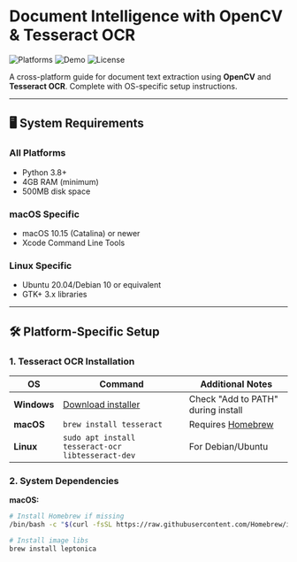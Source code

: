 # Document Intelligence with OpenCV & Tesseract OCR

![Platforms](https://img.shields.io/badge/Platform-Windows%20|%20macOS%20|%20Linux-blue) 
![Demo](https://img.shields.io/badge/Demo-Streamlit-important) 
![License](https://img.shields.io/badge/License-MIT-success)

A cross-platform guide for document text extraction using **OpenCV** and **Tesseract OCR**. Complete with OS-specific setup instructions.

---

## 🖥️ System Requirements
### All Platforms
- Python 3.8+
- 4GB RAM (minimum)
- 500MB disk space

### macOS Specific
- macOS 10.15 (Catalina) or newer
- Xcode Command Line Tools

### Linux Specific
- Ubuntu 20.04/Debian 10 or equivalent
- GTK+ 3.x libraries

---

## 🛠️ Platform-Specific Setup

### 1. Tesseract OCR Installation

| OS | Command | Additional Notes |
|----|---------|------------------|
| **Windows** | [Download installer](https://github.com/UB-Mannheim/tesseract/wiki) | Check "Add to PATH" during install |
| **macOS** | `brew install tesseract` | Requires [Homebrew](https://brew.sh) |
| **Linux** | `sudo apt install tesseract-ocr libtesseract-dev` | For Debian/Ubuntu |

### 2. System Dependencies

**macOS:**
```bash
# Install Homebrew if missing
/bin/bash -c "$(curl -fsSL https://raw.githubusercontent.com/Homebrew/install/HEAD/install.sh)"

# Install image libs
brew install leptonica
